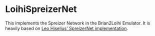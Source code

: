 # LoihiSpreizerNet

This implements the Spreizer Network in the Brian2Loihi Emulator. It is heavily based on [Leo Hiselius' SpreizerNet implementation](https://github.com/leohiselius/spreizer-net).